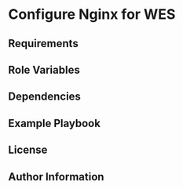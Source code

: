 Configure Nginx for WES
=========

Requirements
------------

Role Variables
--------------

Dependencies
------------

Example Playbook
----------------

License
-------

Author Information
------------------


